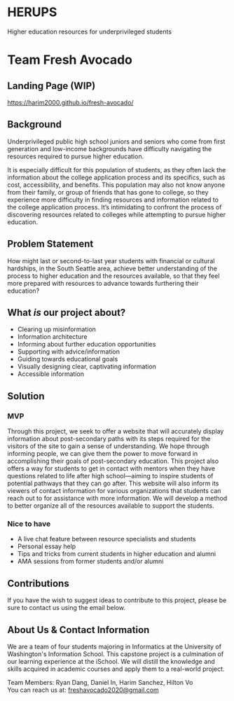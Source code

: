 # HERUPS
Higher education resources for underprivileged students
# Team Fresh Avocado

## Landing Page (WIP)
https://harim2000.github.io/fresh-avocado/

## Background
Underprivileged public high school juniors and seniors who come from first generation and low-income backgrounds have difficulty navigating the resources required to pursue higher education.

It is especially difficult for this population of students, as they often lack the information about the college application process and its specifics, such as cost, accessibility, and benefits. This population may also not know anyone from their family, or group of friends that has gone to college, so they experience more difficulty in finding resources and information related to the college application process. It’s intimidating to confront the process of discovering resources related to colleges while attempting to pursue higher education.

## Problem Statement
How might last or second-to-last year students with financial or cultural hardships, in the South Seattle area, achieve better understanding of the process to higher education and the resources available, so that they feel more prepared with resources to advance towards furthering their education?

## What *is* our project about?
* Clearing up misinformation
* Information architecture
* Informing about further education opportunities
* Supporting with advice/information
* Guiding towards educational goals
* Visually designing clear, captivating information
* Accessible information

## Solution
### MVP
Through this project, we seek to offer a website that will accurately display information about post-secondary paths with its steps required for the visitors of the site to gain a sense of understanding. We hope through informing people, we can give them the power to move forward in accomplishing their goals of post-secondary education. This project also offers a way for students to get in contact with mentors when they have questions related to life after high school—aiming to inspire students of potential pathways that they can go after. This website will also inform its viewers of contact information for various organizations that students can reach out to for assistance with more information. We will develop a method to better organize all of the resources available to support the students.

### Nice to have
* A live chat feature between resource specialists and students
* Personal essay help
* Tips and tricks from current students in higher education and alumni
* AMA sessions from former students and/or alumni

## Contributions
If you have the wish to suggest ideas to contribute to this project, please be sure to contact us using the email below. 

## About Us & Contact Information
We are a team of four students majoring in Informatics at the University of Washington's Information School. This capstone project is a culmination of our learning experience at the iSchool. We will distill the knowledge and skills acquired in academic courses and apply them to a real-world project.

Team Members: Ryan Dang, Daniel In, Harim Sanchez, Hilton Vo  
You can reach us at: freshavocado2020@gmail.com
